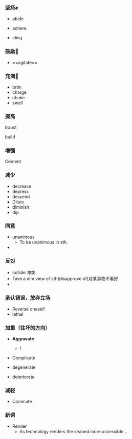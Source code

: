 ### 坚持✊

- abide

- adhere

- cling

### 鼓励👏

- ==agitate==

### 充满🥣

- brim
- charge
- choke
- swell

### 提高

boost

build

### 增强

Cement

### 减少

- decrease
- depress
- descend
- Dilute
- diminish
- dip

### 同意

- unanimous
  - To be unanimous in sth.
- 

### 反对

- collide 冲突
- Take a dim view of sth(disapprove of)对某事物不看好
- 

### 承认错误，放弃立场

- Reverse oneself
- lethal

### 加重（往坏的方向）

- **Aggravate**
  - 1

- Complicate

- degenerate 

- deteriorate

### 减轻

- Commute

### 新词

- Render
  - As technology renders the seabed more accessible...
